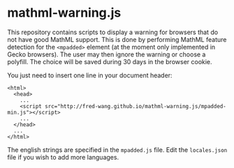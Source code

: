 mathml-warning.js
=================

This repository contains scripts to display a warning for browsers that do not
have good MathML support. This is done by performing MathML feature detection
for the `<mpadded>` element (at the moment only implemented in Gecko browsers).
The user may then ignore the warning or choose a polyfill. The choice will
be saved during 30 days in the browser cookie.

You just need to insert one line in your document header:

    <html>
      <head>
        ...
        <script src="http://fred-wang.github.io/mathml-warning.js/mpadded-min.js"></script>
        ...
      </head>
      ...
    </html>

The english strings are specified in the `mpadded.js` file. Edit the
`locales.json` file if you wish to add more languages.

